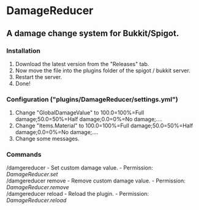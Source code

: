 # DamageReducer
## A damage change system for Bukkit/Spigot.
### Installation
1. Download the latest version from the "Releases" tab.
2. Now move the file into the plugins folder of the spigot / bukkit server.
3. Restart the server.
5. Done!
### Configuration ("plugins/DamageReducer/settings.yml")
1. Change "GlobalDamageValue" to 100.0=100%=Full damage;50.0=50%=Half damage;0.0=0%=No damage;....
2. Change "Items.Material" to 100.0=100%=Full damage;50.0=50%=Half damage;0.0=0%=No damage;....
3. Change some messages.
### Commands
/damgereducer <Value> - Set custom damage value. - Permission: *DamageReducer.set*\
/damgereducer remove - Remove custom damage value. - Permission: *DamageReducer.remove*\
/damgereducer reload - Reload the plugin. - Permission: *DamageReducer.reload*
